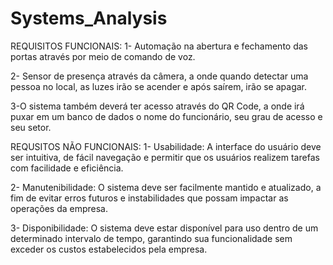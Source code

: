 # Systems_Analysis
REQUISITOS FUNCIONAIS:
1- Automação na abertura e fechamento das portas através por meio de comando de voz.

2- Sensor de presença através da câmera, a onde quando detectar uma pessoa no local, as luzes irão se acender e após saírem, irão se apagar.

3-O sistema também deverá ter acesso através do QR Code, a onde irá puxar em um banco de dados o nome do funcionário, seu grau de acesso e seu setor.

REQUSITOS NÃO FUNCIONAIS:
1- Usabilidade: A interface do usuário deve ser intuitiva, de fácil navegação e permitir que os usuários realizem tarefas com facilidade e eficiência.

2- Manutenibilidade: O sistema deve ser facilmente mantido e atualizado, a fim de evitar erros futuros e instabilidades que possam impactar as operações da empresa.

3- Disponibilidade: O sistema deve estar disponível para uso dentro de um determinado intervalo de tempo, garantindo sua funcionalidade sem exceder os custos estabelecidos pela empresa.
